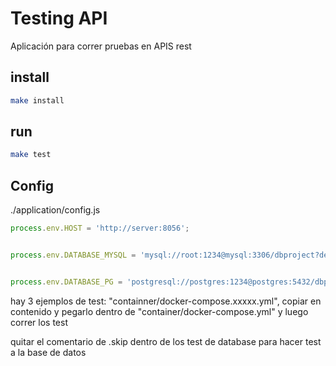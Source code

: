 Testing API
===========

Aplicación para correr pruebas en APIS rest

install
---
```bash
make install
```
run
---
```bash
make test
```

Config
-----
./application/config.js
```js
process.env.HOST = 'http://server:8056';


process.env.DATABASE_MYSQL = 'mysql://root:1234@mysql:3306/dbproject?debug=false';


process.env.DATABASE_PG = 'postgresql://postgres:1234@postgres:5432/dbproject';
```

hay 3 ejemplos de test: "containner/docker-compose.xxxxx.yml", copiar en contenido y pegarlo dentro de "container/docker-compose.yml"
 y luego correr los test
 
 quitar el comentario de .skip dentro de los test de database para hacer test a la base de datos
